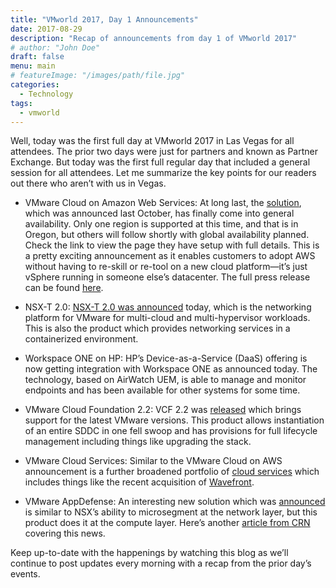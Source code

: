 ```yaml
---
title: "VMworld 2017, Day 1 Announcements"
date: 2017-08-29
description: "Recap of announcements from day 1 of VMworld 2017"
# author: "John Doe"
draft: false
menu: main
# featureImage: "/images/path/file.jpg"
categories:
  - Technology
tags:
  - vmworld
---
```


Well, today was the first full day at VMworld 2017 in Las Vegas for all attendees. The prior two days were just for partners and known as Partner Exchange. But today was the first full regular day that included a general session for all attendees. Let me summarize the key points for our readers out there who aren’t with us in Vegas.

* VMware Cloud on Amazon Web Services:  At long last, the [solution](https://cloud.vmware.com/vmc-aws), which was announced last October, has finally come into general availability. Only one region is supported at this time, and that is in Oregon, but others will follow shortly with global availability planned. Check the link to view the page they have setup with full details. This is a pretty exciting announcement as it enables customers to adopt AWS without having to re-skill or re-tool on a new cloud platform—it’s just vSphere running in someone else’s datacenter. The full press release can be found [here](https://www.vmware.com/company/news/releases/vmw-newsfeed.VMware-Transforms-Security-for-Applications-Running-on-VMware-vSphere-Based-Virtualized-and-Cloud-Environments.2184703.html).

* NSX-T 2.0:  [NSX-T 2.0 was announced](https://blogs.vmware.com/networkvirtualization/2017/08/nsx-t-2-0.html/) today, which is the networking platform for VMware for multi-cloud and multi-hypervisor workloads. This is also the product which provides networking services in a containerized environment.

* Workspace ONE on HP:  HP’s Device-as-a-Service (DaaS) offering is now getting integration with Workspace ONE as announced today. The technology, based on AirWatch UEM, is able to manage and monitor endpoints and has been available for other systems for some time.

* VMware Cloud Foundation 2.2:  VCF 2.2 was [released](https://docs.vmware.com/en/VMware-Cloud-Foundation/2.2/rn/VMware-Cloud-Foundation-22-Release-Notes.html) which brings support for the latest VMware versions. This product allows instantiation of an entire SDDC in one fell swoop and has provisions for full lifecycle management including things like upgrading the stack.

* VMware Cloud Services:  Similar to the VMware Cloud on AWS announcement is a further broadened portfolio of [cloud services](https://cloud.vmware.com/) which includes things like the recent acquisition of [Wavefront](https://www.wavefront.com/).

* VMware AppDefense:  An interesting new solution which was [announced](https://www.vmware.com/company/news/releases/vmw-newsfeed.VMware-Transforms-Security-for-Applications-Running-on-VMware-vSphere-Based-Virtualized-and-Cloud-Environments.2184703.html) is similar to NSX’s ability to microsegment at the network layer, but this product does it at the compute layer. Here’s another [article from CRN](http://www.crn.com/news/cloud/300091226/vmware-takes-aim-at-hackers-with-appdefense-brings-security-to-the-virtualization-networking-layers.htm) covering this news.

Keep up-to-date with the happenings by watching this blog as we’ll continue to post updates every morning with a recap from the prior day’s events.